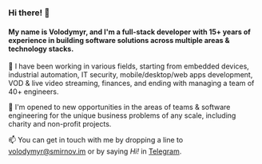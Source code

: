 ### Hi there! 👋

#### My name is Volodymyr, and I'm a full-stack developer with 15+ years of experience in building software solutions across multiple areas & technology stacks. 

🔭 I have been working in various fields, starting from embedded devices, industrial automation, IT security, mobile/desktop/web apps development, VOD & live video streaming, finances, and ending with managing a team of 40+ engineers.

👯 I'm opened to new opportunities in the areas of teams & software engineering for the unique business problems of any scale, including charity and non-profit projects.

📫 You can get in touch with me by dropping a line to [volodymyr@smirnov.im](mailto:volodymyr@smirnov.im) or by saying *Hi!* in [Telegram](https://t.me/volodymyr_smirnov).

